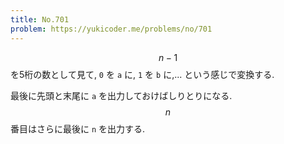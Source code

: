 ```yaml
---
title: No.701
problem: https://yukicoder.me/problems/no/701
---
```

$$ n-1 $$ を5桁の数として見て, `0` を `a` に, `1` を `b` に,... という感じで変換する.

最後に先頭と末尾に `a` を出力しておけばしりとりになる. $$ n $$ 番目はさらに最後に `n` を出力する.
